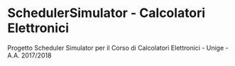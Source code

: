 # SchedulerSimulator - Calcolatori Elettronici

Progetto Scheduler Simulator per il Corso di Calcolatori Elettronici - Unige - A.A. 2017/2018
